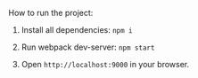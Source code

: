 How to run the project:

1) Install all dependencies:
```npm i```

2) Run webpack dev-server:
```npm start```

3) Open ```http://localhost:9000``` in your browser.